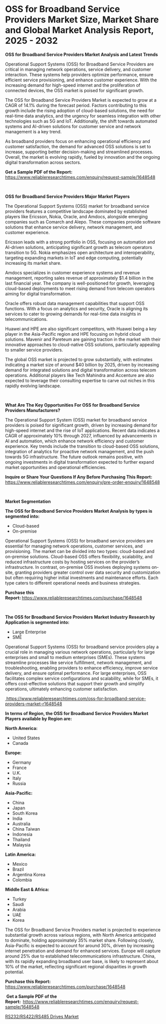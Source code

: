 <p><h1>OSS for Broadband Service Providers Market Size, Market Share and Global Market Analysis Report, 2025 - 2032</h1></p><p><strong>OSS for Broadband Service Providers Market Analysis and Latest Trends</strong></p>
<p><p>Operational Support Systems (OSS) for Broadband Service Providers are critical in managing network operations, service delivery, and customer interaction. These systems help providers optimize performance, ensure efficient service provisioning, and enhance customer experience. With the increasing demand for high-speed internet and the proliferation of connected devices, the OSS market is poised for significant growth.</p><p>The OSS for Broadband Service Providers Market is expected to grow at a CAGR of 14.1% during the forecast period. Factors contributing to this growth include the rising adoption of cloud-based solutions, the need for real-time data analytics, and the urgency for seamless integration with other technologies such as 5G and IoT. Additionally, the shift towards automated systems and AI-driven solutions for customer service and network management is a key trend. </p><p>As broadband providers focus on enhancing operational efficiency and customer satisfaction, the demand for advanced OSS solutions is set to increase, supporting better decision-making and streamlined processes. Overall, the market is evolving rapidly, fueled by innovation and the ongoing digital transformation across sectors.</p></p>
<p><strong>Get a Sample PDF of the Report:&nbsp;</strong> <a href="https://www.reliableresearchtimes.com/enquiry/request-sample/1648548?utm_campaign=3358&utm_medium=2&utm_source=Github&utm_content=ia&utm_term=25032025&utm_id=oss-for-broadband-service-providers">https://www.reliableresearchtimes.com/enquiry/request-sample/1648548</a></p>
<p>&nbsp;</p>
<p><strong>OSS for Broadband Service Providers Major Market Players</strong></p>
<p><p>The Operational Support Systems (OSS) market for broadband service providers features a competitive landscape dominated by established players like Ericsson, Nokia, Oracle, and Amdocs, alongside emerging companies such as Comarch and Alepo. These companies provide software solutions that enhance service delivery, network management, and customer experience.</p><p>Ericsson leads with a strong portfolio in OSS, focusing on automation and AI-driven solutions, anticipating significant growth as telecom operators transition to 5G. Nokia emphasizes open architecture and interoperability, targeting expanding markets in IoT and edge computing, potentially increasing its market share.</p><p>Amdocs specializes in customer experience systems and revenue management, reporting sales revenue of approximately $1.4 billion in the last financial year. The company is well-positioned for growth, leveraging cloud-based deployments to meet rising demand from telecom operators aiming for digital transformation.</p><p>Oracle offers robust data management capabilities that support OSS functions. With a focus on analytics and security, Oracle is aligning its services to cater to growing demands for real-time data insights in telecommunications.</p><p>Huawei and HPE are also significant competitors, with Huawei being a key player in the Asia-Pacific region and HPE focusing on hybrid cloud solutions. Mavenir and Pareteum are gaining traction in the market with their innovative approaches to cloud-native OSS solutions, particularly appealing to smaller service providers.</p><p>The global OSS market is projected to grow substantially, with estimates indicating a market size of around $40 billion by 2025, driven by increasing demand for integrated solutions and digital transformation across telecom operations. Additional players like Tech Mahindra and Accenture are also expected to leverage their consulting expertise to carve out niches in this rapidly evolving landscape.</p></p>
<p>&nbsp;</p>
<p><strong>What Are The Key Opportunities For OSS for Broadband Service Providers Manufacturers?</strong></p>
<p><p>The Operational Support System (OSS) market for broadband service providers is poised for significant growth, driven by increasing demand for high-speed internet and the rise of IoT applications. Recent data indicates a CAGR of approximately 10% through 2027, influenced by advancements in AI and automation, which enhance network efficiency and customer experience. Key trends include the transition to cloud-based OSS solutions, integration of analytics for proactive network management, and the push towards 5G infrastructure. The future outlook remains positive, with ongoing investments in digital transformation expected to further expand market opportunities and operational efficiencies.</p></p>
<p><strong>Inquire or Share Your Questions If Any Before Purchasing This Report:</strong> <a href="https://www.reliableresearchtimes.com/enquiry/pre-order-enquiry/1648548?utm_campaign=3358&utm_medium=2&utm_source=Github&utm_content=ia&utm_term=25032025&utm_id=oss-for-broadband-service-providers">https://www.reliableresearchtimes.com/enquiry/pre-order-enquiry/1648548</a></p>
<p>&nbsp;</p>
<p><strong>Market Segmentation</strong></p>
<p><strong>The OSS for Broadband Service Providers Market Analysis by types is segmented into:</strong></p>
<p><ul><li>Cloud-based</li><li>On-premise</li></ul></p>
<p><p>Operational Support Systems (OSS) for broadband service providers are essential for managing network operations, customer services, and provisioning. The market can be divided into two types: cloud-based and on-premise solutions. Cloud-based OSS offers flexibility, scalability, and reduced infrastructure costs by hosting services on the provider’s infrastructure. In contrast, on-premise OSS involves deploying systems on-site, granting providers greater control over data security and customization but often requiring higher initial investments and maintenance efforts. Each type caters to different operational needs and business strategies.</p></p>
<p><strong>Purchase this Report:&nbsp;</strong><a href="https://www.reliableresearchtimes.com/purchase/1648548?utm_campaign=3358&utm_medium=2&utm_source=Github&utm_content=ia&utm_term=25032025&utm_id=oss-for-broadband-service-providers">https://www.reliableresearchtimes.com/purchase/1648548</a></p>
<p>&nbsp;</p>
<p><strong>The OSS for Broadband Service Providers Market Industry Research by Application is segmented into:</strong></p>
<p><ul><li>Large Enterprise</li><li>SME</li></ul></p>
<p><p>Operational Support Systems (OSS) for broadband service providers play a crucial role in managing various network operations, particularly for large enterprises and small to medium enterprises (SMEs). These systems streamline processes like service fulfillment, network management, and troubleshooting, enabling providers to enhance efficiency, improve service delivery, and ensure optimal performance. For large enterprises, OSS facilitates complex service configurations and scalability, while for SMEs, it offers cost-effective solutions that support their growth and simplify operations, ultimately enhancing customer satisfaction.</p></p>
<p><a href="https://www.reliableresearchtimes.com/oss-for-broadband-service-providers-market-r1648548?utm_campaign=3358&utm_medium=2&utm_source=Github&utm_content=ia&utm_term=25032025&utm_id=oss-for-broadband-service-providers">&nbsp;https://www.reliableresearchtimes.com/oss-for-broadband-service-providers-market-r1648548</a></p>
<p><strong>In terms of Region, the OSS for Broadband Service Providers Market Players available by Region are:</strong></p>
<p>
    <p> <strong> North America: </strong>
        <ul>
            <li>United States</li>
            <li>Canada</li>
        </ul>
        </p> 
    <p> <strong> Europe: </strong>
        <ul>
            <li>Germany</li>
            <li>France</li>
            <li>U.K.</li>
            <li>Italy</li>
            <li>Russia</li>
        </ul>
        </p> 
    <p> <strong> Asia-Pacific: </strong>
        <ul>
            <li>China</li>
            <li>Japan</li>
            <li>South Korea</li>
            <li>India</li>
            <li>Australia</li>
            <li>China Taiwan</li>
            <li>Indonesia</li>
            <li>Thailand</li>
            <li>Malaysia</li>
        </ul>
        </p> 
    <p> <strong> Latin America: </strong>
        <ul>
            <li>Mexico</li>
            <li>Brazil</li>
            <li>Argentina Korea</li>
            <li>Colombia</li>
        </ul>
        </p> 
    <p> <strong> Middle East & Africa: </strong>
        <ul>
            <li>Turkey</li>
            <li>Saudi</li>
            <li>Arabia</li>
            <li>UAE</li>
            <li>Korea</li>
        </ul>
    </p>
    </p>
<p><p>The OSS for Broadband Service Providers market is projected to experience substantial growth across various regions, with North America anticipated to dominate, holding approximately 35% market share. Following closely, Asia-Pacific is expected to account for around 30%, driven by increasing internet penetration and demand for enhanced services. Europe will capture around 25% due to established telecommunications infrastructure. China, with its rapidly expanding broadband user base, is likely to represent about 10% of the market, reflecting significant regional disparities in growth potential.</p></p>
<p><strong>Purchase this Report: </strong><a href="https://www.reliableresearchtimes.com/purchase/1648548?utm_campaign=3358&utm_medium=2&utm_source=Github&utm_content=ia&utm_term=25032025&utm_id=oss-for-broadband-service-providers">https://www.reliableresearchtimes.com/purchase/1648548</a></p>
<p>&nbsp;<strong>Get a Sample PDF of the Report:&nbsp;&nbsp;</strong><a href="https://www.reliableresearchtimes.com/enquiry/request-sample/1648548?utm_campaign=3358&utm_medium=2&utm_source=Github&utm_content=ia&utm_term=25032025&utm_id=oss-for-broadband-service-providers">https://www.reliableresearchtimes.com/enquiry/request-sample/1648548</a></p>
<p><strong></strong></p>
<p><p><a href="https://github.com/rigelciara0p/Market-Research-Report-List-1/blob/main/rs232rs422rs485-drives-market.md?utm_campaign=3358&utm_medium=2&utm_source=Github&utm_content=ia&utm_term=25032025&utm_id=oss-for-broadband-service-providers">RS232/RS422/RS485 Drives Market</a></p></p>